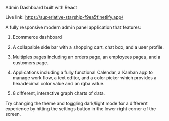 Admin Dashboard built with React

Live link: https://superlative-starship-f9ea5f.netlify.app/

A fully responsive modern admin panel application that features:

1. Ecommerce dashboard

2. A collapsible side bar with a shopping cart, chat box, and a user profile.

3. Multiples pages including an orders page, an employees pages, and a customers page.

4. Applications including a fully functional Calendar, a Kanban app to manage work flow, a text editor, and a color picker which provides a hexadecimal color value and an rgba value.

5. 8 different, interactive graph charts of data.

Try changing the theme and toggling dark/light mode for a different experience by hitting the settings button in the lower right corner of the screen.
